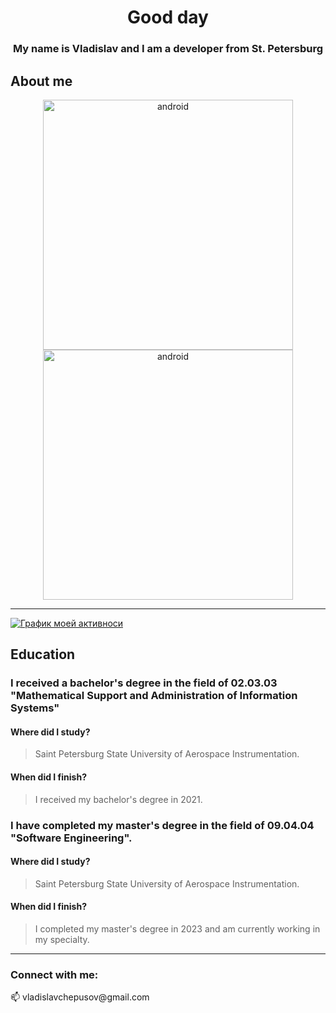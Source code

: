 
<h1 align="center">Good day</h1>
<h3 align="center">My name is Vladislav and I am a developer from St. Petersburg</h3>



## About me


<p align="center"> <img src="https://github-profile-summary-cards.vercel.app/api/cards/most-commit-language?username=VladislavChepusov&theme=solarized_dark" alt="android" width="400" /> 
<img src="https://github-profile-summary-cards.vercel.app/api/cards/repos-per-language?username=VladislavChepusov&theme=solarized_dark" alt="android" width="400" /> </p> 

____________________
[![График моей активноси](https://github-readme-activity-graph.vercel.app/graph?username=VladislavChepusov&theme=dracula)](https://github.com/ashutosh00710/github-readme-activity-graph)



## Education

### I received a bachelor's degree in the field of 02.03.03 "Mathematical Support and Administration of Information Systems"
#### Where did I study?
>Saint Petersburg State University of Aerospace Instrumentation.

#### When did I finish?
>I received my bachelor's degree in 2021.

### I have completed my master's degree in the field of 09.04.04 "Software Engineering".

#### Where did I study?
>Saint Petersburg State University of Aerospace Instrumentation.

#### When did I finish?
>I completed my master's degree in 2023 and am currently working in my specialty.



____________________
<h3 align="left">Connect with me:</h3>
<p align="left">
  📫 vladislavchepusov@gmail.com
</p>

